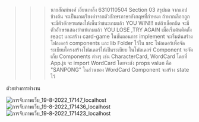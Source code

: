>>> นายสัณห์พงศ์  เอี่ยนเหล็ง 6310110504 Section 03
สรุปผล
  จากแอปข้างต้น จะเป็นเกมเรียงคำจากตัวอักษรภาษาอังกฤษที่กำหนด ถ้าหากเลือกถูกจะมีตัวอักษรแสดงให้เห็นว่าชนะเกมแล้ว YOU WIN!!! แต่ถ้าเลือกผิด จะมีตัวอักษรแสดงว่าแพ้เกมแล้ว YOU LOSE ,TRY AGAIN
  เมื่อเริ่มต้นติดตั้ง react และสร้าง card-game ในขั้นตอนการ implement จะเริ่มต้นสร้างโฟลเดอร์ components และ lib Folder ไว้ใน src โฟลเดอร์เพื่อจัดระเบียบโครงสร้างโฟลเดอร์ให้เป็นระเบียบ ในโฟลเดอร์ Component จะจัดเก็บ Components ต่างๆ เช่น CharacterCard, WordCard โดยที่ App.js จะ import WordCard โดยจะส่ง props value คือ "SANPONG" ในส่วนของ WordCard Component จะสร้าง state ไว้


ตัวอย่างการทำงาน

![การจับภาพเว็บ_19-8-2022_17147_localhost](https://user-images.githubusercontent.com/100103206/185597759-dc962506-0904-4b91-8834-cf574bc8bc92.jpeg)
![การจับภาพเว็บ_19-8-2022_171436_localhost](https://user-images.githubusercontent.com/100103206/185597766-d2f76832-dc67-4c4b-b104-67c2b3bf38b1.jpeg)
![การจับภาพเว็บ_19-8-2022_171423_localhost](https://user-images.githubusercontent.com/100103206/185597767-36cb6bbd-cd01-43a4-a44b-deeb2ca1792d.jpeg)
